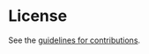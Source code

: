 # License

See the
[guidelines for contributions](https://github.com/ietf-rats/draft-birkholz-rats-corim/blob/master/CONTRIBUTING.md).
